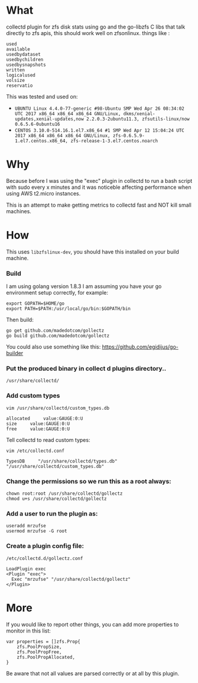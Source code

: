 # What
collectd plugin for zfs disk stats using go and the go-libzfs C libs that talk directly to zfs apis, this should work well on zfsonlinux.
things like :
```
used
available
usedbydataset
usedbychildren
usedbysnapshots
written
logicalused
volsize
reservatio
```

This was tested and used on:
* `UBUNTU Linux 4.4.0-77-generic #98-Ubuntu SMP Wed Apr 26 08:34:02 UTC 2017 x86_64 x86_64 x86_64 GNU/Linux, dkms/xenial-updates,xenial-updates,now 2.2.0.3-2ubuntu11.3, zfsutils-linux/now 0.6.5.6-0ubuntu16`
* `CENTOS 3.10.0-514.16.1.el7.x86_64 #1 SMP Wed Apr 12 15:04:24 UTC 2017 x86_64 x86_64 x86_64 GNU/Linux, zfs-0.6.5.9-1.el7.centos.x86_64, zfs-release-1-3.el7.centos.noarch`

 

# Why
Because before I was using the "exec" plugin in collectd to run a bash script with sudo every x minutes and it was noticeble affecting performance when using AWS t2.micro instances.

This is an attempt to make getting metrics to collectd fast and NOT kill small machines.

# How

This uses `libzfslinux-dev`, you should have this installed on your build machine.

### Build
I am using golang version 1.8.3
I am assuming you have your go environment setup correctly, for example:
```
export GOPATH=$HOME/go
export PATH=$PATH:/usr/local/go/bin:$GOPATH/bin
```

Then build:
```
go get github.com/madedotcom/gollectz
go build github.com/madedotcom/gollectz
```

You could also use something like this:
https://github.com/egidijus/go-builder

### Put the produced binary in collect d plugins directory..
```
/usr/share/collectd/
```

### Add custom types

```
vim /usr/share/collectd/custom_types.db
```

```
allocated     value:GAUGE:0:U
size     value:GAUGE:0:U
free     value:GAUGE:0:U
```

Tell collectd to read custom types:
```
vim /etc/collectd.conf
```
```
TypesDB     "/usr/share/collectd/types.db" "/usr/share/collectd/custom_types.db"

```



### Change the permissions so we run this as a root always:

```
chown root:root /usr/share/collectd/gollectz
chmod u+s /usr/share/collectd/gollectz
```

### Add a user to run the plugin as:
```
useradd mrzufse
usermod mrzufse -G root
```

### Create a plugin config file:
```
/etc/collectd.d/gollectz.conf
```

```
LoadPlugin exec
<Plugin "exec">
  Exec "mrzufse" "/usr/share/collectd/gollectz"
</Plugin>
``` 

# More

If you would like to report other things, you can add more properties to monitor in this list:
```
var properties = []zfs.Prop{
    zfs.PoolPropSize,
    zfs.PoolPropFree,
    zfs.PoolPropAllocated,
}

```
Be aware that not all values are parsed correctly or at all by this plugin.
